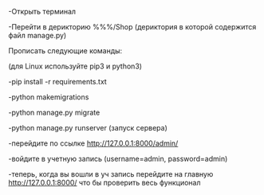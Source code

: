 -Открыть терминал 

-Перейти в дерикторию %%%/Shop (дериктория в которой содержится файл manage.py)

Прописать следующие команды:

(для Linux используйте pip3 и python3)

-pip install -r requirements.txt

-python makemigrations

-python manage.py migrate

-python manage.py runserver (запуск сервера)

-перейдите по ссылке http://127.0.0.1:8000/admin/

-войдите в учетную запись (username=admin, password=admin)

-теперь, когда вы вошли в уч запись перейдите на главную http://127.0.0.1:8000/ что бы проверить весь функционал


